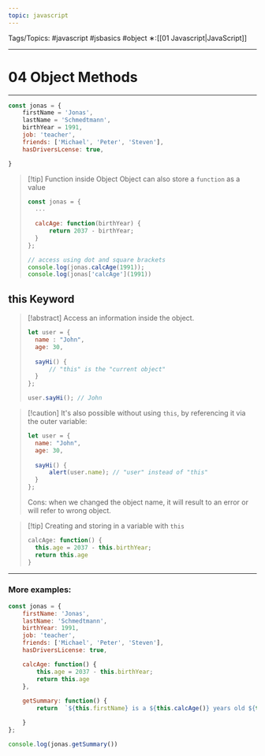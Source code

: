 ```yaml
---
topic: javascript
---
```

Tags/Topics: #javascript #jsbasics #object 
∗:[[01 Javascript|JavaScript]] 

---
# 04 Object Methods

--- 
```javascript
const jonas = {
	firstName = 'Jonas',
	lastName = 'Schmedtmann',
	birthYear = 1991,
	job: 'teacher',
	friends: ['Michael', 'Peter', 'Steven'],
	hasDriversLcense: true,

}
```

>[!tip] Function inside Object
>Object can also store a `function` as a value
>```javascript
>const jonas = {
>	...
>	
>	calcAge: function(birthYear) {
>		return 2037 - birthYear;
>	}
>};
>
>// access using dot and square brackets
>console.log(jonas.calcAge(1991));
>console.log(jonas['calcAge'](1991))
>```

## this Keyword
>[!abstract] Access an information inside the object.
>```javascript
>let user = {
>	name : "John",
>	age: 30,
>	
>	sayHi() {
>		// "this" is the "current object"
>	}
>};
>
>user.sayHi(); // John
>```

>[!caution] It's also possible without using `this`, by referencing it via the outer variable:
>```javascript
>let user = {
>	name: "John",
>	age: 30,
>	
>	sayHi() {
>		alert(user.name); // "user" instead of "this"
>	}
>};
>```
>Cons: when we changed the object name, it will result to an error or will refer to wrong object.

>[!tip] Creating and storing in a variable with `this`
>```javascript
>calcAge: function() {
>	this.age = 2037 - this.birthYear;
>	return this.age
>}
>```

---
### More examples:
```javascript
const jonas = {
    firstName: 'Jonas',
    lastName: 'Schmedtmann',
    birthYear: 1991,
    job: 'teacher',
    friends: ['Michael', 'Peter', 'Steven'],
    hasDriversLicense: true,

	calcAge: function() {
		this.age = 2037 - this.birthYear;
		return this.age
	},
	
    getSummary: function() {
        return  `${this.firstName} is a ${this.calcAge()} years old ${this.job}, and he has ${this.hasDriversLicense ? 'a' : 'no'} driver's license.`

    }
};

console.log(jonas.getSummary())
```

